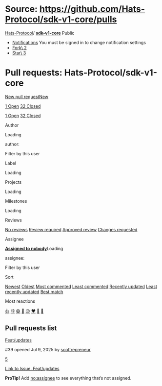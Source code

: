 # Source: https://github.com/Hats-Protocol/sdk-v1-core/pulls

[Hats-Protocol](https://github.com/Hats-Protocol)/ **[sdk-v1-core](https://github.com/Hats-Protocol/sdk-v1-core)** Public

- [Notifications](https://github.com/login?return_to=%2FHats-Protocol%2Fsdk-v1-core) You must be signed in to change notification settings
- [Fork\\
2](https://github.com/login?return_to=%2FHats-Protocol%2Fsdk-v1-core)
- [Star\\
3](https://github.com/login?return_to=%2FHats-Protocol%2Fsdk-v1-core)


# Pull requests: Hats-Protocol/sdk-v1-core

[New pull requestNew](https://github.com/Hats-Protocol/sdk-v1-core/compare)

[1 Open](https://github.com/Hats-Protocol/sdk-v1-core/pulls?q=is%3Aopen+is%3Apr) [32 Closed](https://github.com/Hats-Protocol/sdk-v1-core/pulls?q=is%3Apr+is%3Aclosed)

[1 Open](https://github.com/Hats-Protocol/sdk-v1-core/pulls?q=is%3Aopen+is%3Apr) [32 Closed](https://github.com/Hats-Protocol/sdk-v1-core/pulls?q=is%3Apr+is%3Aclosed)

Author


Loading

author:

Filter by this user

Label


Loading

Projects


Loading

Milestones


Loading

Reviews


[No reviews](https://github.com/Hats-Protocol/sdk-v1-core/pulls?q=is%3Apr+is%3Aopen+review%3Anone) [Review required](https://github.com/Hats-Protocol/sdk-v1-core/pulls?q=is%3Apr+is%3Aopen+review%3Arequired) [Approved review](https://github.com/Hats-Protocol/sdk-v1-core/pulls?q=is%3Apr+is%3Aopen+review%3Aapproved) [Changes requested](https://github.com/Hats-Protocol/sdk-v1-core/pulls?q=is%3Apr+is%3Aopen+review%3Achanges-requested)

Assignee


[**Assigned to nobody**](https://github.com/Hats-Protocol/sdk-v1-core/pulls?q=is%3Apr+is%3Aopen+no%3Aassignee)Loading

assignee:

Filter by this user

Sort

[Newest](https://github.com/Hats-Protocol/sdk-v1-core/pulls?q=is%3Aopen+is%3Apr) [Oldest](https://github.com/Hats-Protocol/sdk-v1-core/pulls?q=is%3Apr+is%3Aopen+sort%3Acreated-asc) [Most commented](https://github.com/Hats-Protocol/sdk-v1-core/pulls?q=is%3Apr+is%3Aopen+sort%3Acomments-desc) [Least commented](https://github.com/Hats-Protocol/sdk-v1-core/pulls?q=is%3Apr+is%3Aopen+sort%3Acomments-asc) [Recently updated](https://github.com/Hats-Protocol/sdk-v1-core/pulls?q=is%3Apr+is%3Aopen+sort%3Aupdated-desc) [Least recently updated](https://github.com/Hats-Protocol/sdk-v1-core/pulls?q=is%3Apr+is%3Aopen+sort%3Aupdated-asc) [Best match](https://github.com/Hats-Protocol/sdk-v1-core/pulls?q=is%3Apr+is%3Aopen+sort%3Arelevance-desc)

Most reactions

[👍](https://github.com/Hats-Protocol/sdk-v1-core/pulls?q=is%3Apr+is%3Aopen+sort%3Areactions-%2B1-desc) [👎](https://github.com/Hats-Protocol/sdk-v1-core/pulls?q=is%3Apr+is%3Aopen+sort%3Areactions--1-desc) [😄](https://github.com/Hats-Protocol/sdk-v1-core/pulls?q=is%3Apr+is%3Aopen+sort%3Areactions-smile-desc) [🎉](https://github.com/Hats-Protocol/sdk-v1-core/pulls?q=is%3Apr+is%3Aopen+sort%3Areactions-tada-desc) [😕](https://github.com/Hats-Protocol/sdk-v1-core/pulls?q=is%3Apr+is%3Aopen+sort%3Areactions-thinking_face-desc) [❤️](https://github.com/Hats-Protocol/sdk-v1-core/pulls?q=is%3Apr+is%3Aopen+sort%3Areactions-heart-desc) [🚀](https://github.com/Hats-Protocol/sdk-v1-core/pulls?q=is%3Apr+is%3Aopen+sort%3Areactions-rocket-desc) [👀](https://github.com/Hats-Protocol/sdk-v1-core/pulls?q=is%3Apr+is%3Aopen+sort%3Areactions-eyes-desc)

## Pull requests list

[Feat/updates](https://github.com/Hats-Protocol/sdk-v1-core/pull/39)

#39
opened Jul 9, 2025 by
[scottrepreneur](https://github.com/Hats-Protocol/sdk-v1-core/issues?q=is%3Apr+is%3Aopen+author%3Ascottrepreneur "Open pull requests created by scottrepreneur")

[5](https://github.com/Hats-Protocol/sdk-v1-core/pull/39)

[Link to Issue. Feat/updates](https://github.com/Hats-Protocol/sdk-v1-core/pull/39)

**ProTip!**
Add [no:assignee](https://github.com/Hats-Protocol/sdk-v1-core/issues?q=is%3Apr+is%3Aopen+no%3Aassignee) to see everything that’s not assigned.

